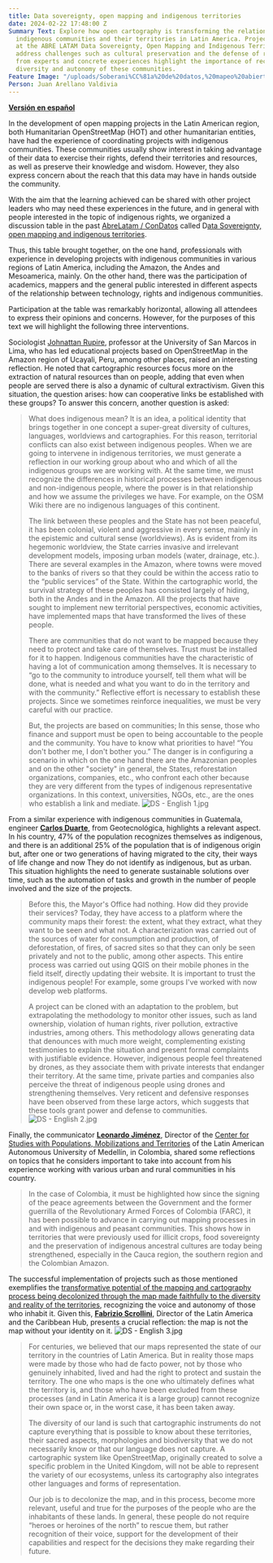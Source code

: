 ```yaml
---
title: Data sovereignty, open mapping and indigenous territories
date: 2024-02-22 17:48:00 Z
Summary Text: Explore how open cartography is transforming the relationship between
  indigenous communities and their territories in Latin America. Projects discussed
  at the ABRE LATAM Data Sovereignty, Open Mapping and Indigenous Territories table
  address challenges such as cultural preservation and the defense of rights. Reflections
  from experts and concrete experiences highlight the importance of recognizing the
  diversity and autonomy of these communities.
Feature Image: "/uploads/Soberani%CC%81a%20de%20datos,%20mapeo%20abierto%20y%20territorios%20indi%CC%81genas.jpg"
Person: Juan Arellano Valdivia
---
```


**[Versión en español
](https://www.hotosm.org/updates/soberania-de-datos-mapeo-abierto-territorios-indigenas/)**

In the development of open mapping projects in the Latin American region, both Humanitarian OpenStreetMap (HOT) and other humanitarian entities, have had the experience of coordinating projects with indigenous communities. These communities usually show interest in taking advantage of their data to exercise their rights, defend their territories and resources, as well as preserve their knowledge and wisdom. However, they also express concern about the reach that this data may have in hands outside the community.

With the aim that the learning achieved can be shared with other project leaders who may need these experiences in the future, and in general with people interested in the topic of indigenous rights, we organized a discussion table in the past [AbreLatam / ConDatos](https://2023.abrelatam.org/) called D[ata Sovereignty, open mapping and indigenous territories](https://llamado.abrelatam.org/abrelatam-condatos-2023/talk/EX787L/).

Thus, this table brought together, on the one hand, professionals with experience in developing projects with indigenous communities in various regions of Latin America, including the Amazon, the Andes and Mesoamerica, mainly. On the other hand, there was the participation of academics, mappers and the general public interested in different aspects of the relationship between technology, rights and indigenous communities.

Participation at the table was remarkably horizontal, allowing all attendees to express their opinions and concerns. However, for the purposes of this text we will highlight the following three interventions.

Sociologist [Johnattan Rupire](https://www.linkedin.com/in/johnarupire/?originalSubdomain=pe), professor at the University of San Marcos in Lima, who has led educational projects based on OpenStreetMap in the Amazon region of Ucayali, Peru, among other places, raised an interesting reflection. He noted that cartographic resources focus more on the extraction of natural resources than on people, adding that even when people are served there is also a dynamic of cultural extractivism. Given this situation, the question arises: how can cooperative links be established with these groups? To answer this concern, another question is asked:

> What does indigenous mean? It is an idea, a political identity that brings together in one concept a super-great diversity of cultures, languages, worldviews and cartographies. For this reason, territorial conflicts can also exist between indigenous peoples. When we are going to intervene in indigenous territories, we must generate a reflection in our working group about who and which of all the indigenous groups we are working with. At the same time, we must recognize the differences in historical processes between indigenous and non-indigenous people, where the power is in that relationship and how we assume the privileges we have. For example, on the OSM Wiki there are no indigenous languages of this continent.
> 
> The link between these peoples and the State has not been peaceful, it has been colonial, violent and aggressive in every sense, mainly in the epistemic and cultural sense (worldviews). As is evident from its hegemonic worldview, the State carries invasive and irrelevant development models, imposing urban models (water, drainage, etc.). There are several examples in the Amazon, where towns were moved to the banks of rivers so that they could be within the access ratio to the “public services” of the State. Within the cartographic world, the survival strategy of these peoples has consisted largely of hiding, both in the Andes and in the Amazon. All the projects that have sought to implement new territorial perspectives, economic activities, have implemented maps that have transformed the lives of these people.
> 
> There are communities that do not want to be mapped because they need to protect and take care of themselves. Trust must be installed for it to happen. Indigenous communities have the characteristic of having a lot of communication among themselves. It is necessary to “go to the community to introduce yourself, tell them what will be done, what is needed and what you want to do in the territory and with the community.” Reflective effort is necessary to establish these projects. Since we sometimes reinforce inequalities, we must be very careful with our practice.
> 
> But, the projects are based on communities; In this sense, those who finance and support must be open to being accountable to the people and the community. You have to know what priorities to have! “You don't bother me, I don't bother you.” The danger is in configuring a scenario in which on the one hand there are the Amazonian peoples and on the other "society" in general, the States, reforestation organizations, companies, etc., who confront each other because they are very different from the types of indigenous representative organizations. In this context, universities, NGOs, etc., are the ones who establish a link and mediate.
![DS - English 1.jpg](/uploads/DS%20-%20English%201.jpg)

From a similar experience with indigenous communities in Guatemala, engineer **[Carlos Duarte](https://www.linkedin.com/in/carlos-alberto-duarte-8b627b64/)**, from Geotecnológica, highlights a relevant aspect. In his country, 47% of the population recognizes themselves as indigenous, and there is an additional 25% of the population that is of indigenous origin but, after one or two generations of having migrated to the city, their ways of life change and now They do not identify as indigenous, but as urban. This situation highlights the need to generate sustainable solutions over time, such as the automation of tasks and growth in the number of people involved and the size of the projects.

> Before this, the Mayor's Office had nothing. How did they provide their services? Today, they have access to a platform where the community maps their forest: the extent, what they extract, what they want to be seen and what not. A characterization was carried out of the sources of water for consumption and production, of deforestation, of fires, of sacred sites so that they can only be seen privately and not to the public, among other aspects. This entire process was carried out using QGIS on their mobile phones in the field itself, directly updating their website. It is important to trust the indigenous people! For example, some groups I've worked with now develop web platforms.
> 
> A project can be cloned with an adaptation to the problem, but extrapolating the methodology to monitor other issues, such as land ownership, violation of human rights, river pollution, extractive industries, among others. This methodology allows generating data that denounces with much more weight, complementing existing testimonies to explain the situation and present formal complaints with justifiable evidence. However, indigenous people feel threatened by drones, as they associate them with private interests that endanger their territory. At the same time, private parties and companies also perceive the threat of indigenous people using drones and strengthening themselves. Very reticent and defensive responses have been observed from these large actors, which suggests that these tools grant power and defense to communities.
![DS - English 2.jpg](/uploads/DS%20-%20English%202.jpg)
 
Finally, the communicator **[Leonardo Jiménez](https://www.linkedin.com/in/leonardo-jim%C3%A9nez-garc%C3%ADa-60262b253/)**, Director of the [Center for Studies with Populations, Mobilizations and Territories](https://pomotecestudios.unaula.edu.co/) of the Latin American Autonomous University of Medellín, in Colombia, shared some reflections on topics that he considers important to take into account from his experience working with various urban and rural communities in his country.

> In the case of Colombia, it must be highlighted how since the signing of the peace agreements between the Government and the former guerrilla of the Revolutionary Armed Forces of Colombia (FARC), it has been possible to advance in carrying out mapping processes in and with indigenous and peasant communities. This shows how in territories that were previously used for illicit crops, food sovereignty and the preservation of indigenous ancestral cultures are today being strengthened, especially in the Cauca region, the southern region and the Colombian Amazon.

The successful implementation of projects such as those mentioned exemplifies the [transformative potential of the mapping and cartography process being decolonized through the map made faithfully to the diversity and reality of the territories](https://www.hotosm.org/updates/colonialism-in-open-data-and-mapping/), recognizing the voice and autonomy of those who inhabit it. Given this, **[Fabrizio Scrollini](https://www.hotosm.org/people/fabrizio-scrollini/)**, Director of the Latin America and the Caribbean Hub, presents a crucial reflection: the map is not the map without your identity on it.
![DS - English 3.jpg](/uploads/DS%20-%20English%203.jpg)

> For centuries, we believed that our maps represented the state of our territory in the countries of Latin America. But in reality those maps were made by those who had de facto power, not by those who genuinely inhabited, lived and had the right to protect and sustain the territory. The one who maps is the one who ultimately defines what the territory is, and those who have been excluded from these processes (and in Latin America it is a large group) cannot recognize their own space or, in the worst case, it has been taken away.
> 
> The diversity of our land is such that cartographic instruments do not capture everything that is possible to know about these territories, their sacred aspects, morphologies and biodiversity that we do not necessarily know or that our language does not capture. A cartographic system like OpenStreetMap, originally created to solve a specific problem in the United Kingdom, will not be able to represent the variety of our ecosystems, unless its cartography also integrates other languages and forms of representation.
> 
> Our job is to decolonize the map, and in this process, become more relevant, useful and true for the purposes of the people who are the inhabitants of these lands. In general, these people do not require “heroes or heroines of the north” to rescue them, but rather recognition of their voice, support for the development of their capabilities and respect for the decisions they make regarding their future.